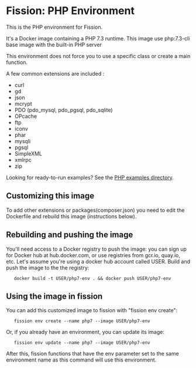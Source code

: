 # Fission: PHP Environment

This is the PHP environment for Fission.

It's a Docker image containing a PHP 7.3 runtime. This image use php:7.3-cli base image with the built-in PHP server

This environment does not force you to use a specific class or create a main function.

A few common extensions are included :
- curl
- gd
- json
- mcrypt
- PDO (pdo_mysql, pdo_pgsql, pdo_sqlite)
- OPcache
- ftp
- iconv
- phar
- mysqli
- pgsql
- SimpleXML
- xmlrpc
- zip

Looking for ready-to-run examples? See the [PHP examples directory](../../examples/php).

## Customizing this image

To add other extensions or packages(composer.json) you need to edit the Dockerfile and rebuild this image (instructions below).

## Rebuilding and pushing the image

You'll need access to a Docker registry to push the image: you can
sign up for Docker hub at hub.docker.com, or use registries from
gcr.io, quay.io, etc.  Let's assume you're using a docker hub account
called USER.  Build and push the image to the the registry:

```
   docker build -t USER/php7-env . && docker push USER/php7-env
```

## Using the image in fission

You can add this customized image to fission with "fission env
create":

```
   fission env create --name php7 --image USER/php7-env
```

Or, if you already have an environment, you can update its image:

```
   fission env update --name php7 --image USER/php7-env
```

After this, fission functions that have the env parameter set to the
same environment name as this command will use this environment.
